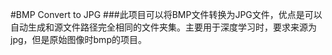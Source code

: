 ﻿#BMP Convert to JPG
###此项目可以将BMP文件转换为JPG文件，优点是可以自动生成和源文件路径完全相同的文件夹集。主要用于深度学习时，要求来源为jpg，但是原始图像时bmp的项目。